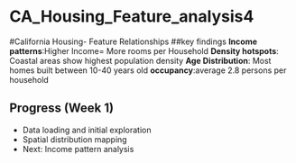 # CA_Housing_Feature_analysis4

#California Housing- Feature Relationships
##key findings
**Income patterns**:Higher Income= More rooms per Household
**Density hotspots**: Coastal areas show highest population density
**Age Distribution**: Most homes built between 10-40 years old
**occupancy**:average 2.8 persons per household

## Progress (Week 1)
- Data loading and initial exploration
- Spatial distribution mapping
- Next: Income pattern analysis
